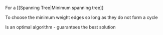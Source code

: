 For a [[Spanning Tree|Minimum spanning tree]]

To choose the minimum weight edges so long as they do not form a cycle

Is an optimal algorithm - guarantees the best solution
